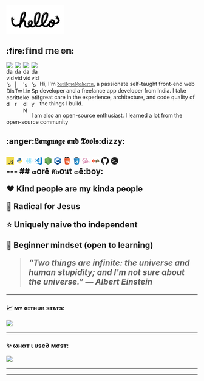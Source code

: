 <img  width="30%" src="./hi.gif">
<h2>:fire:𝕗𝕚𝕟𝕕 𝕞𝕖  𝕠𝕟:</h2>
<a herf="#">
<img align="left" alt="david's Discord" width="22px" src="https://raw.githubusercontent.com/peterthehan/peterthehan/master/assets/discord.svg" />
</a>
<a href="https://twitter.com/PriorCrow">
  <img align="left" alt="david | Twitter" width="22px" src="https://raw.githubusercontent.com/peterthehan/peterthehan/master/assets/twitter.svg" />
</a>
<a href="https://www.linkedin.com/in/david-prabhakaran-24b769207/">
  <img align="left" alt="david's LinkedIN" width="22px" src="https://raw.githubusercontent.com/peterthehan/peterthehan/master/assets/linkedin.svg" />
</a>
<a href="https://www.reddit.com/user/Prior_Crow">
  <img align="left" alt="david's Spotify" width="22px" src="https://raw.githubusercontent.com/peterthehan/peterthehan/master/assets/reddit.svg" />
  

</a>
<br>
<br />

Hi, I'm [𝔡𝔞𝔳𝔦𝔡𝔭𝔯𝔞𝔟𝔥𝔞𝔨𝔞𝔯𝔞𝔫](https://www.rr.com/), a passionate self-taught front-end web developer and a freelance app developer from India. I take great care in the experience, architecture, and code quality of the things I build.

I am also an open-source enthusiast. I learned a lot from the open-source community 

 <h2>:anger:𝕷𝖆𝖓𝖌𝖚𝖆𝖌𝖊 𝖆𝖓𝖉 𝕿𝖔𝖔𝖑𝖘:dizzy:<h2>
<code><img height="20" src="https://raw.githubusercontent.com/github/explore/80688e429a7d4ef2fca1e82350fe8e3517d3494d/topics/javascript/javascript.png"></code>
<code><img height="20" src="https://raw.githubusercontent.com/github/explore/80688e429a7d4ef2fca1e82350fe8e3517d3494d/topics/python/python.png"></code>
<code><img height="20" src="https://raw.githubusercontent.com/github/explore/80688e429a7d4ef2fca1e82350fe8e3517d3494d/topics/react/react.png"></code>
<code><img height="20" src="https://raw.githubusercontent.com/github/explore/80688e429a7d4ef2fca1e82350fe8e3517d3494d/topics/visual-studio-code/visual-studio-code.png"></code>
<code><img height="20" src="https://raw.githubusercontent.com/github/explore/80688e429a7d4ef2fca1e82350fe8e3517d3494d/topics/nodejs/nodejs.png"></code>
<code><img height="20" src="https://raw.githubusercontent.com/github/explore/80688e429a7d4ef2fca1e82350fe8e3517d3494d/topics/cpp/cpp.png"></code>
<code><img height="20" src="https://raw.githubusercontent.com/github/explore/80688e429a7d4ef2fca1e82350fe8e3517d3494d/topics/html/html.png"></code>
<code><img height="20" src="https://raw.githubusercontent.com/github/explore/80688e429a7d4ef2fca1e82350fe8e3517d3494d/topics/css/css.png"></code>
<code><img height="20" src="https://raw.githubusercontent.com/github/explore/80688e429a7d4ef2fca1e82350fe8e3517d3494d/topics/sass/sass.png"></code>
<code><img height="20" src="https://raw.githubusercontent.com/github/explore/80688e429a7d4ef2fca1e82350fe8e3517d3494d/topics/git/git.png"></code>
<code><img height="20" src="https://raw.githubusercontent.com/github/explore/78df643247d429f6cc873026c0622819ad797942/topics/github/github.png"></code>
<code><img height="20" src="https://raw.githubusercontent.com/github/explore/80688e429a7d4ef2fca1e82350fe8e3517d3494d/topics/terminal/terminal.png"></code>
<br>
---
## ๓໐rē ค๖໐นt ๓ē:boy:

:heart: Kind people are my kinda people

:100: Radical for Jesus

:star: Uniquely naive tho independent

:apple: Beginner mindset (**open to learning**)

>*“Two things are infinite: the universe and human stupidity; and I'm not sure about the universe.”
― Albert Einstein*

---
### 📈 ᴍʏ ɢɪᴛʜᴜʙ sᴛᴀᴛs:

![](https://github-readme-stats.vercel.app/api?username=davidprabhakaran&count_private=true&include_all_commits=true&show_icons=true&title_color=007bff&text_color=e7e7e7&icon_color=007bff&bg_color=171c28)

---

### ✨ ωнαт ι υѕє∂ мσѕт:
![](https://github-readme-stats.vercel.app/api/top-langs/?username=davidprabhakaran&layout=compact&title_color=007bff&text_color=e7e7e7&icon_color=007bff&bg_color=171c28)

___
___
